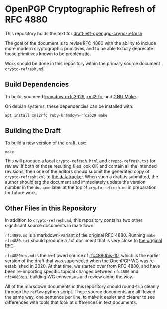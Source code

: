 # OpenPGP Cryptographic Refresh of RFC 4880

This repository holds the text for [draft-ietf-openpgp-crypo-refresh](https://datatracker.ietf.org/doc/draft-ietf-openpgp-crypto-refresh/)

The goal of the document is to revise RFC 4880 with the ability to include more modern cryptographic primitives, and to be able to fully deprecate those primitives known to be problematic.

Work should be done in this repository within the primary source document `crypto-refresh.md`.

## Build Dependencies

To build, you need [kramdown-rfc2629](https://github.com/cabo/kramdown-rfc2629), [xml2rfc](https://pypi.org/project/xml2rfc/), and [GNU Make](https://www.gnu.org/software/make/).

On debian systems, these dependencies can be installed with:

    apt install xml2rfc ruby-kramdown-rfc2629 make

## Building the Draft

To build a new version of the draft, use:

    make

This will produce a local `crypto-refresh.html` and `crypto-refresh.txt` for review.
If both of those resulting files look OK and contain all the intended revisions, then one of the editors should submit the generated copy of `crypto-refresh.xml` to [the datatracker](https://datatracker.ietf.org/submit/).
When such a draft is submitted, the author should tag the document and immediately update the version number in the `docname` label at the top of `crypto-refresh.md` in preparation for future work.

## Other Files in this Repository

In addition to `crypto-refresh.md`, this repository contains two other significant source documents in markdown:

`rfc4880.md` is a markdown-variant of the original RFC 4880.
Running `make rfc4880.txt` should produce a .txt document that is very close to [the original RFC](https://tools.ietf.org/rfc/rfc4880.txt)

`rfc4880bis.md` is the re-flowed source of [rfc4880bis-10](https://datatracker.ietf.org/doc/draft-ietf-openpgp-rfc4880bis/10/), which is the earlier version of the draft that was superseded when the OpenPGP WG was re-established in 2020.
At that time, we started over from RFC 4880, and have been re-importing specific topical changes between `rfc4880` and `rfc4880bis`, building WG consensus and review along the way.

All of the markdown documents in this repository should round-trip cleanly through the `reflow` python script.
These source documents are all flowed the same way, one sentence per line, to make it easier and clearer to see differences with tools that look at differences in text documents.
